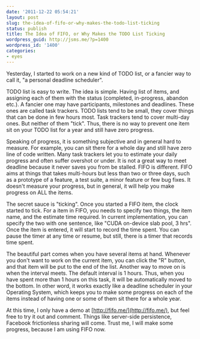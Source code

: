 ```yaml
---
date: '2011-12-22 05:54:21'
layout: post
slug: the-idea-of-fifo-or-why-makes-the-todo-list-ticking
status: publish
title: The Idea of FIFO, or Why Makes the TODO List Ticking
wordpress_guid: http://jsms.me/?p=1400
wordpress_id: '1400'
categories:
- eyes
---
```


Yesterday, I started to work on a new kind of TODO list, or a fancier way to call it, "a personal deadline scheduler".

TODO list is easy to write. The idea is simple. Having list of items, and assigning each of them with the status (completed, in-progress, abandon etc.). A fancier one may have participants, milestones and deadlines. These ones are called task trackers. TODO lists tend to be small, they cover things that can be done in few hours most. Task trackers tend to cover multi-day ones. But neither of them "tick". Thus, there is no way to prevent one item sit on your TODO list for a year and still have zero progress.

Speaking of progress, it is something subjective and in general hard to measure. For example, you can sit there for a whole day and still have zero line of code written. Many task trackers let you to estimate your daily progress and often suffer overshot or under. It is not a great way to meet deadline because it never saves you from be stalled. FIFO is different. FIFO aims at things that takes multi-hours but less than two or three days, such as a prototype of a feature, a test suite, a minor feature or few bug fixes. It doesn't measure your progress, but in general, it will help you make progress on ALL the items.

The secret sauce is "ticking". Once you started a FIFO item, the clock started to tick. For a item in FIFO, you needs to specify two things, the item name, and the estimate time required. In current implementation, you can specify the two with one sentence, like "CUDA on-device slab pool, 3 hrs". Once the item is entered, it will start to record the time spent. You can pause the timer at any time or resume, but still, there is a timer that records time spent.

The beautiful part comes when you have several items at hand. Whenever you don't want to work on the current item, you can click the "R" button, and that item will be put to the end of the list. Another way to move on is when the interval meets. The default interval is 1 hours. Thus, when you have spent more than 1 hours on this task, it will be automatically moved to the bottom. In other word, it works exactly like a deadline scheduler in your Operating System, which keeps you to make some progress on each of the items instead of having one or some of them sit there for a whole year.

At this time, I only have a demo at [http://fifo.me/](http://fifo.me/), but feel free to try it out and comment. Things like server-side persistence, Facebook frictionless sharing will come. Trust me, I will make some progress, because I am using FIFO now.
